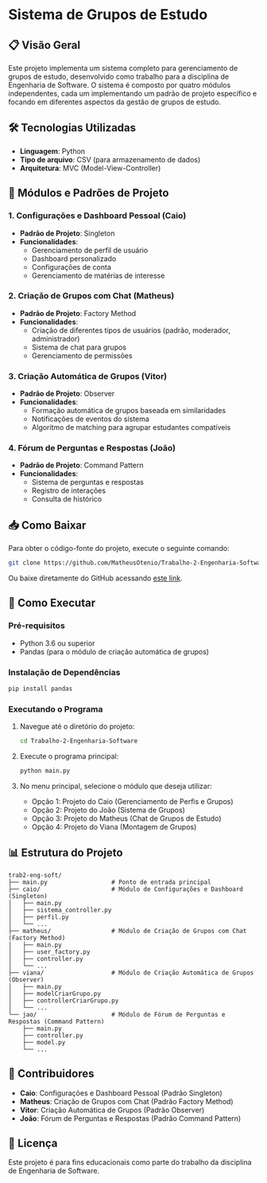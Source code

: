 # Sistema de Grupos de Estudo

## 📋 Visão Geral

Este projeto implementa um sistema completo para gerenciamento de grupos de estudo, desenvolvido como trabalho para a disciplina de Engenharia de Software. O sistema é composto por quatro módulos independentes, cada um implementando um padrão de projeto específico e focando em diferentes aspectos da gestão de grupos de estudo.

## 🛠️ Tecnologias Utilizadas

- **Linguagem**: Python
- **Tipo de arquivo**: CSV (para armazenamento de dados)
- **Arquitetura**: MVC (Model-View-Controller)

## 🧩 Módulos e Padrões de Projeto

### 1. Configurações e Dashboard Pessoal (Caio)
- **Padrão de Projeto**: Singleton
- **Funcionalidades**:
  - Gerenciamento de perfil de usuário
  - Dashboard personalizado
  - Configurações de conta
  - Gerenciamento de matérias de interesse

### 2. Criação de Grupos com Chat (Matheus)
- **Padrão de Projeto**: Factory Method
- **Funcionalidades**:
  - Criação de diferentes tipos de usuários (padrão, moderador, administrador)
  - Sistema de chat para grupos
  - Gerenciamento de permissões

### 3. Criação Automática de Grupos (Vitor)
- **Padrão de Projeto**: Observer
- **Funcionalidades**:
  - Formação automática de grupos baseada em similaridades
  - Notificações de eventos do sistema
  - Algoritmo de matching para agrupar estudantes compatíveis

### 4. Fórum de Perguntas e Respostas (João)
- **Padrão de Projeto**: Command Pattern
- **Funcionalidades**:
  - Sistema de perguntas e respostas
  - Registro de interações
  - Consulta de histórico

## 📥 Como Baixar

Para obter o código-fonte do projeto, execute o seguinte comando:

```bash
git clone https://github.com/MatheusOtenio/Trabalho-2-Engenharia-Software.git
```

Ou baixe diretamente do GitHub acessando [este link](https://github.com/MatheusOtenio/Trabalho-2-Engenharia-Software.git).

## 🚀 Como Executar

### Pré-requisitos
- Python 3.6 ou superior
- Pandas (para o módulo de criação automática de grupos)

### Instalação de Dependências

```bash
pip install pandas
```

### Executando o Programa

1. Navegue até o diretório do projeto:
   ```bash
   cd Trabalho-2-Engenharia-Software
   ```

2. Execute o programa principal:
   ```bash
   python main.py
   ```

3. No menu principal, selecione o módulo que deseja utilizar:
   - Opção 1: Projeto do Caio (Gerenciamento de Perfis e Grupos)
   - Opção 2: Projeto do João (Sistema de Grupos)
   - Opção 3: Projeto do Matheus (Chat de Grupos de Estudo)
   - Opção 4: Projeto do Viana (Montagem de Grupos)

## 📊 Estrutura do Projeto

```
trab2-eng-soft/
├── main.py                  # Ponto de entrada principal
├── caio/                    # Módulo de Configurações e Dashboard (Singleton)
│   ├── main.py
│   ├── sistema_controller.py
│   ├── perfil.py
│   └── ...
├── matheus/                 # Módulo de Criação de Grupos com Chat (Factory Method)
│   ├── main.py
│   ├── user_factory.py
│   ├── controller.py
│   └── ...
├── viana/                   # Módulo de Criação Automática de Grupos (Observer)
│   ├── main.py
│   ├── modelCriarGrupo.py
│   ├── controllerCriarGrupo.py
│   └── ...
└── jao/                     # Módulo de Fórum de Perguntas e Respostas (Command Pattern)
    ├── main.py
    ├── controller.py
    ├── model.py
    └── ...
```

## 👥 Contribuidores

- **Caio**: Configurações e Dashboard Pessoal (Padrão Singleton)
- **Matheus**: Criação de Grupos com Chat (Padrão Factory Method)
- **Vitor**: Criação Automática de Grupos (Padrão Observer)
- **João**: Fórum de Perguntas e Respostas (Padrão Command Pattern)

## 📝 Licença

Este projeto é para fins educacionais como parte do trabalho da disciplina de Engenharia de Software.